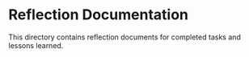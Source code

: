 # Reflection Documentation
This directory contains reflection documents for completed tasks and lessons learned.
